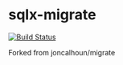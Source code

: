 # sqlx-migrate

[![Build Status](https://travis-ci.com/phaesoo/sqlx-migrate.svg?branch=master)](https://travis-ci.com/phaesoo/sqlx-migrate)

Forked from joncalhoun/migrate
